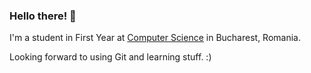 ### Hello there! 👋

I'm a student in First Year at [Computer Science](https://acs.pub.ro/) in Bucharest, Romania.

Looking forward to using Git and learning stuff. :)



